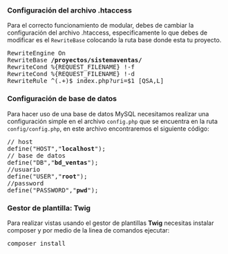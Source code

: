 <h3>Configuración del archivo .htaccess</h3>
<p>Para el correcto funcionamiento de modular, debes de cambiar la configuración del archivo .htaccess, especificamente lo que debes de modificar es el <code>RewriteBase</code> colocando la ruta base donde esta tu proyecto.</p>
<pre>
RewriteEngine On
RewriteBase <strong class="text-danger">/proyectos/sistemaventas/</strong>
RewriteCond %{REQUEST_FILENAME} !-f
RewriteCond %{REQUEST_FILENAME} !-d
RewriteRule ^(.+)$ index.php?uri=$1 [QSA,L]
</pre>
<h3>Configuración de base de datos</h3>
<p>
    Para hacer uso de una base de datos MySQL necesitamos realizar una configuración simple en el archivo <code>config.php</code> que se encuentra en la ruta <code>config/config.php</code>, en este archivo encontraremos el siguiente código:
</p>
<pre><span class="text-success">// host</span>
define("HOST","<strong class="text-primary">localhost</strong>");
<span class="text-success">// base de datos</span>
define("DB","<strong class="text-primary">bd_ventas</strong>");
<span class="text-success">//usuario</span>
define("USER","<strong class="text-primary">root</strong>");
<span class="text-success">//password</span>
define("PASSWORD","<strong class="text-primary">pwd</strong>");</pre>

<h3>Gestor de plantilla: Twig</h3>
<p>
    Para realizar vistas usando el gestor de plantillas <strong>Twig</strong> necesitas instalar composer y por medio de la linea de comandos ejecutar: 
</p>
<pre>
composer install
</pre>

